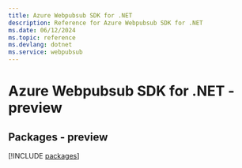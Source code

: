 ```yaml
---
title: Azure Webpubsub SDK for .NET
description: Reference for Azure Webpubsub SDK for .NET
ms.date: 06/12/2024
ms.topic: reference
ms.devlang: dotnet
ms.service: webpubsub
---
```

# Azure Webpubsub SDK for .NET - preview
## Packages - preview
[!INCLUDE [packages](webpubsub-index.md)]